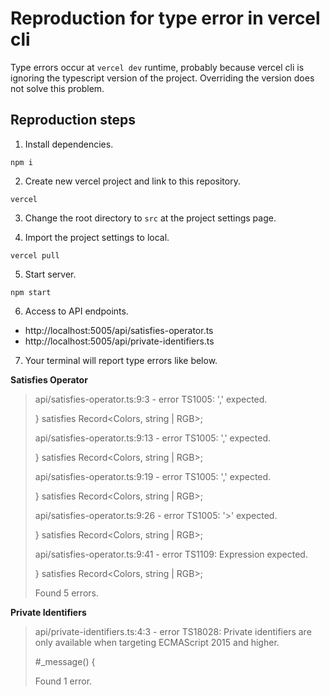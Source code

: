 # Reproduction for type error in vercel cli
Type errors occur at `vercel dev` runtime, probably because vercel cli is ignoring the typescript version of the project.
Overriding the version does not solve this problem.
## Reproduction steps

1. Install dependencies.
```shell
npm i
```

2. Create new vercel project and link to this repository.
```schell
vercel
```

3. Change the root directory to `src` at the project settings page.

4. Import the project settings to local.
```shell
vercel pull
```

5. Start server.
```shell
npm start
```

6. Access to API endpoints.
- http://localhost:5005/api/satisfies-operator.ts
- http://localhost:5005/api/private-identifiers.ts

7. Your terminal will report type errors like below.

**Satisfies Operator**
> api/satisfies-operator.ts:9:3 - error TS1005: ',' expected.
>
> } satisfies Record<Colors, string | RGB>;
>
> api/satisfies-operator.ts:9:13 - error TS1005: ',' expected.
>
> } satisfies Record<Colors, string | RGB>;
>
> api/satisfies-operator.ts:9:19 - error TS1005: ',' expected.
>
> } satisfies Record<Colors, string | RGB>;
>
> api/satisfies-operator.ts:9:26 - error TS1005: '>' expected.
>
> } satisfies Record<Colors, string | RGB>;
>
> api/satisfies-operator.ts:9:41 - error TS1109: Expression expected.
>
> } satisfies Record<Colors, string | RGB>;
>
> Found 5 errors.

**Private Identifiers**

> api/private-identifiers.ts:4:3 - error TS18028: Private identifiers are only available when targeting ECMAScript 2015 and higher.
>
> #_message() {
>
> Found 1 error.
